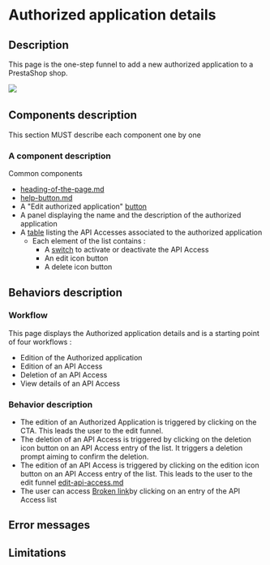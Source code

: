 # Authorized application details

## Description

This page is the one-step funnel to add a new authorized application to a PrestaShop shop.&#x20;

![](<../../.gitbook/assets/Capture d’écran 2022-12-30 à 11.49.30 (1).png>)

## Components description

This section MUST describe each component one by one

### A component description

Common components

* [heading-of-the-page.md](../ux-ui/common-components/heading-of-the-page.md "mention")
* [help-button.md](../ux-ui/common-components/help-button.md "mention")
* A "Edit authorized application" [button](https://build.prestashop-project.org/prestashop-ui-kit/?path=/story/buttons--basics)
* A panel displaying the name and the description of the authorized application
* A [table](https://build.prestashop-project.org/prestashop-ui-kit/?path=/story/tables--basic) listing the API Accesses associated to the authorized application&#x20;
  * Each element of the list contains :&#x20;
    * A [switch](https://build.prestashop-project.org/prestashop-ui-kit/?path=/story/forms--switch-story) to activate or deactivate the API Access
    * An edit icon button
    * A delete icon button



## Behaviors description

### Workflow

This page displays the Authorized application details and is a starting point of four workflows :

* Edition of the Authorized application
* Edition of an API Access
* Deletion of an API Access
* View details of an API Access

### Behavior description

* The edition of an Authorized Application is triggered by clicking on the CTA. This leads the user to the edit funnel.
* The deletion of an API Access is triggered by clicking on the deletion icon button on an API Access entry of the list. It triggers a deletion prompt aiming to confirm the deletion.
* The edition of an API Access is triggered by clicking on the edition icon button on an API Access entry of the list. This leads to the user to the edit funnel [edit-api-access.md](edit-api-access.md "mention")
* The user can access [Broken link](broken-reference "mention")by clicking on an entry of the API Access list

## Error messages

## Limitations

